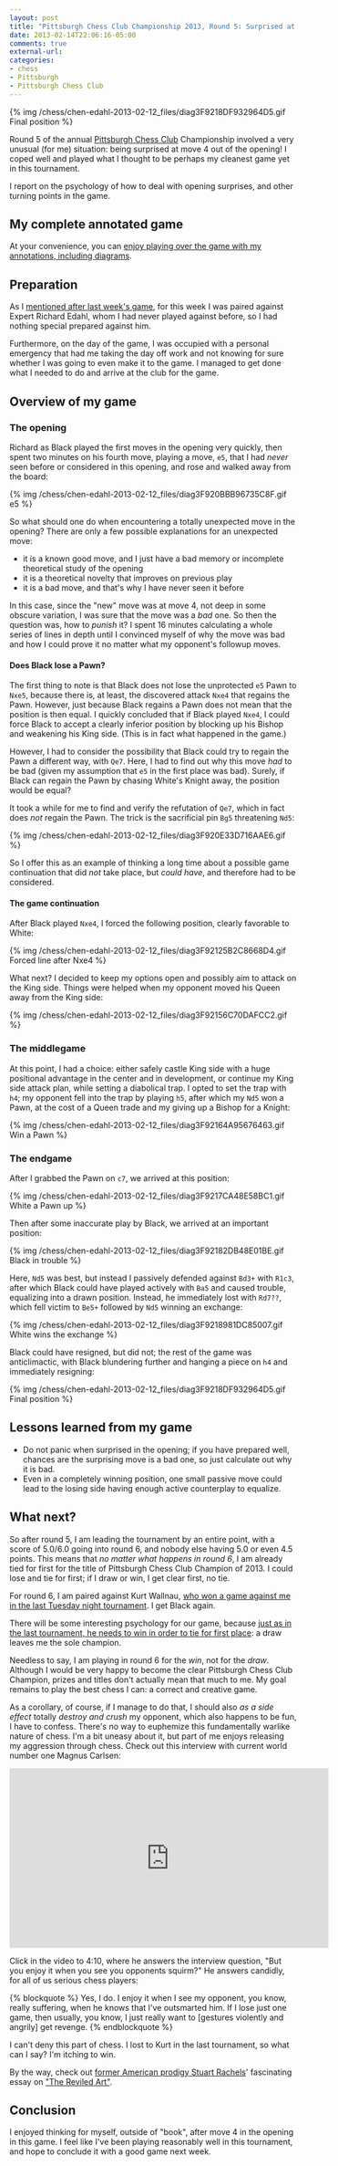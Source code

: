 ```yaml
---
layout: post
title: "Pittsburgh Chess Club Championship 2013, Round 5: Surprised at move 4 of the opening!"
date: 2013-02-14T22:06:16-05:00
comments: true
external-url: 
categories: 
- chess
- Pittsburgh
- Pittsburgh Chess Club
---
```

{% img /chess/chen-edahl-2013-02-12_files/diag3F9218DF932964D5.gif Final position %}

Round 5 of the annual [Pittsburgh Chess Club](http://pittsburghcc.org/) Championship involved a very unusual (for me) situation: being surprised at move 4 out of the opening! I coped well and played what I thought to be perhaps my cleanest game yet in this tournament.

I report on the psychology of how to deal with opening surprises, and other turning points in the game.

<!--more-->

## My complete annotated game

At your convenience, you can [enjoy playing over the game with my annotations, including diagrams](/chess/chen-edahl-2013-02-12.htm).

## Preparation

As I [mentioned after last week's game](/blog/2013/02/05/pittsburgh-chess-club-championship-2013-round-4-fascinating-attacking-defending-game/), for this week I was paired against Expert Richard Edahl, whom I had never played against before, so I had nothing special prepared against him.

Furthermore, on the day of the game, I was occupied with a personal emergency that had me taking the day off work and not knowing for sure whether I was going to even make it to the game. I managed to get done what I needed to do and arrive at the club for the game.

## Overview of my game

### The opening

Richard as Black played the first moves in the opening very quickly, then spent two minutes on his fourth move, playing a move, `e5`, that I had *never* seen before or considered in this opening, and rose and walked away from the board:

{% img /chess/chen-edahl-2013-02-12_files/diag3F920BBB96735C8F.gif e5 %}

So what should one do when encountering a totally unexpected move in the opening? There are only a few possible explanations for an unexpected move:

- it is a known good move, and I just have a bad memory or incomplete theoretical study of the opening
- it is a theoretical novelty that improves on previous play
- it is a bad move, and that's why I have never seen it before

In this case, since the "new" move was at move 4, not deep in some obscure variation, I was sure that the move was a *bad* one. So then the question was, how to *punish* it? I spent 16 minutes calculating a whole series of lines in depth until I convinced myself of why the move was bad and how I could prove it no matter what my opponent's followup moves.

#### Does Black lose a Pawn?

The first thing to note is that Black does not lose the unprotected `e5` Pawn to `Nxe5`, because there is, at least, the discovered attack `Nxe4` that regains the Pawn. However, just because Black regains a Pawn does not mean that the position is then equal. I quickly concluded that if Black played `Nxe4`, I could force Black to accept a clearly inferior position by blocking up his Bishop and weakening his King side. (This is in fact what happened in the game.)

However, I had to consider the possibility that Black could try to regain the Pawn a different way, with `Qe7`. Here, I had to find out why this move *had* to be bad (given my assumption that `e5` in the first place was bad). Surely, if Black can regain the Pawn by chasing White's Knight away, the position would be equal?

It took a while for me to find and verify the refutation of `Qe7`, which in fact does *not* regain the Pawn. The trick is the sacrificial pin `Bg5` threatening `Nd5`:

{% img /chess/chen-edahl-2013-02-12_files/diag3F920E33D716AAE6.gif %}

So I offer this as an example of thinking a long time about a possible game continuation that did *not* take place, but *could have*, and therefore had to be considered.

#### The game continuation

After Black played `Nxe4`, I forced the following position, clearly favorable to White:

{% img /chess/chen-edahl-2013-02-12_files/diag3F92125B2C8668D4.gif Forced line after Nxe4 %}

What next? I decided to keep my options open and possibly aim to attack on the King side. Things were helped when my opponent moved his Queen away from the King side:

{% img /chess/chen-edahl-2013-02-12_files/diag3F92156C70DAFCC2.gif %}

### The middlegame

At this point, I had a choice: either safely castle King side with a huge positional advantage in the center and in development, or continue my King side attack plan, while setting a diabolical trap. I opted to set the trap with `h4`; my opponent fell into the trap by playing `h5`, after which my `Nd5` won a Pawn, at the cost of a Queen trade and my giving up a Bishop for a Knight:

{% img /chess/chen-edahl-2013-02-12_files/diag3F92164A95676463.gif Win a Pawn %}

### The endgame

After I grabbed the Pawn on `c7`, we arrived at this position:

{% img /chess/chen-edahl-2013-02-12_files/diag3F9217CA48E58BC1.gif White a Pawn up %}

Then after some inaccurate play by Black, we arrived at an important position:

{% img /chess/chen-edahl-2013-02-12_files/diag3F92182DB48E01BE.gif Black in trouble %}

Here, `Nd5` was best, but instead I passively defended against `Bd3+` with `R1c3`, after which Black could have played actively with `Ba5` and caused trouble, equalizing into a drawn position. Instead, he immediately lost with `Rd7??`, which fell victim to `Be5+` followed by `Nd5` winning an exchange:

{% img /chess/chen-edahl-2013-02-12_files/diag3F9218981DC85007.gif White wins the exchange %}

Black could have resigned, but did not; the rest of the game was anticlimactic, with Black blundering further and hanging a piece on `h4` and immediately resigning:

{% img /chess/chen-edahl-2013-02-12_files/diag3F9218DF932964D5.gif Final position %}

## Lessons learned from my game

- Do not panic when surprised in the opening; if you have prepared well, chances are the surprising move is a bad one, so just calculate out why it is bad.
- Even in a completely winning position, one small passive move could lead to the losing side having enough active counterplay to equalize.

## What next?

So after round 5, I am leading the tournament by an entire point, with a score of 5.0/6.0 going into round 6, and nobody else having 5.0 or even 4.5 points. This means that *no matter what happens in round 6*, I am already tied for first for the title of Pittsburgh Chess Club Champion of 2013. I could lose and tie for first; if I draw or win, I get clear first, no tie.

For round 6, I am paired against Kurt Wallnau, [who won a game against me in the last Tuesday night tournament](/blog/2012/12/11/round-5-of-pittsburgh-chess-club-tournament-psychology-of-losing-another-won-game/). I get Black again.

There will be some interesting psychology for our game, because [just as in the last tournament, he needs to win in order to tie for first place](/blog/2013/01/15/how-the-best-player-won-the-last-pittsburgh-chess-club-tuesday-night-tournament/): a draw leaves me the sole champion.

Needless to say, I am playing in round 6 for the *win*, not for the *draw*. Although I would be very happy to become the clear Pittsburgh Chess Club Champion, prizes and titles don't actually mean that much to me. My goal remains to play the best chess I can: a correct and creative game.

As a corollary, of course, if I manage to do that, I should also *as a side effect* totally *destroy and crush* my opponent, which also happens to be fun, I have to confess. There's no way to euphemize this fundamentally warlike nature of chess. I'm a bit uneasy about it, but part of me enjoys releasing my aggression through chess. Check out this interview with current world number one Magnus Carlsen:

<iframe width="560" height="315" src="http://www.youtube.com/embed/Qc_v9mTfhC8" frameborder="0" allowfullscreen></iframe>

Click in the video to 4:10, where he answers the interview question, "But you enjoy it when you see you opponents squirm?" He answers candidly, for all of us serious chess players:

{% blockquote %}
Yes, I do. I enjoy it when I see my opponent, you know, really suffering, when he knows that I've outsmarted him. If I lose just one game, then usually, you know, I just really want to [gestures violently and angrily] get revenge.
{% endblockquote %}

I can't deny this part of chess. I lost to Kurt in the last tournament, so what can I say? I'm itching to win.

By the way, check out [former American prodigy Stuart Rachels](http://www.jamesrachels.org/stuart/stuchess.htm)' fascinating essay on ["The Reviled Art"](http://www.jamesrachels.org/stuart/Chessay.pdf).

## Conclusion

I enjoyed thinking for myself, outside of "book", after move 4 in the opening in this game. I feel like I've been playing reasonably well in this tournament, and hope to conclude it with a good game next week.
